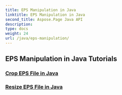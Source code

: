 ```yaml
---
title: EPS Manipulation in Java
linktitle: EPS Manipulation in Java
second_title: Aspose.Page Java API
description: 
type: docs
weight: 24
url: /java/eps-manipulation/
---
```


## EPS Manipulation in Java Tutorials
### [Crop EPS File in Java](./crop/)
### [Resize EPS File in Java](./resize/)